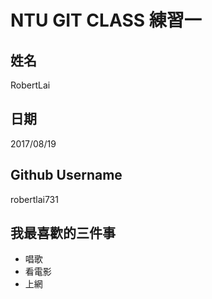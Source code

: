 # NTU GIT CLASS 練習一

姓名
----
RobertLai

日期
----
2017/08/19

Github Username
---------------
robertlai731

我最喜歡的三件事
---------------
- 唱歌
- 看電影
- 上網